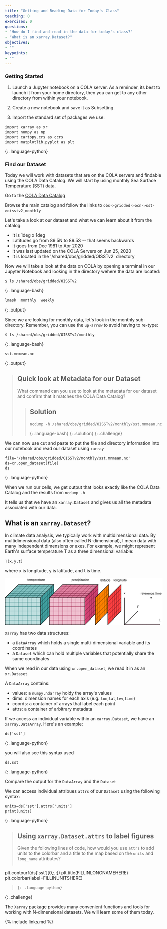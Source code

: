 ```yaml
---
title: "Getting and Reading Data for Today's Class"
teaching: 0
exercises: 0
questions:
- "How do I find and read in the data for today's class?"
- "What is an xarray.Dataset?"
objectives:
- ""
keypoints:
- ""
---
```


### Getting Started

1. Launch a Jupyter notebook on a COLA server.  As a reminder, its best to launch it from your home directory, then you can get to any other directory from within your notebook.

2. Create a new notebook and save it as Subsetting.

3. Import the standard set of packages we use:

~~~
import xarray as xr
import numpy as np
import cartopy.crs as ccrs
import matplotlib.pyplot as plt
~~~
{: .language-python}

### Find our Dataset
 
Today we will work with datasets that are on the COLA servers and findable using the COLA Data Catalog.
We will start by using monthly Sea Surface Temperature (SST) data.

Go to the [COLA Data Catalog](https://kpegion.github.io/COLA-DATASETS-CATALOG/)

Browse the main catalog and follow the links to `obs->gridded->ocn->sst->oisstv2_monthly`

Let's take a look at our dataset and what we can learn about it from the catalog:
* It is 1deg x 1deg
* Latitudes go from 89.5N to 89.5S -- that seems backwards
* It goes from Dec 1981 to Apr 2020
* It was last updated on the COLA Servers on Jun 25, 2020
* It is located in the '/shared/obs/gridded/OISSTv2` directory

Now we will take a look at the data on COLA by opening a terminal in our Jupyter Notebook and looking in the directory wehere the data are located:

~~~
$ ls /shared/obs/gridded/OISSTv2
~~~
{: .language-bash}

~~~
lmask  monthly  weekly
~~~
{: .output}

Since we are looking for monthly data, let's look in the monthly sub-directory.  Remember, you can use the `up-arrow` to avoid having to re-type:
~~~
$ ls /shared/obs/gridded/OISSTv2/monthly
~~~
{: .language-bash}

~~~
sst.mnmean.nc
~~~
{: .output}

> ## Quick look at Metadata for our Dataset
>
> What command can you use to look at the metadata for our dataset and confirm that it
> matches the COLA Data Catalog?
>
> > ## Solution
> > ~~~
> > ncdump -h /shared/obs/gridded/OISSTv2/monthly/sst.mnmean.nc
> > ~~~
> > {: .language-bash}
> {: .solution}
{: .challenge}

We can now use cut and paste to put the file and directory information into our notebook and read our dataset using `xarray`

~~~
file='/shared/obs/gridded/OISSTv2/monthly/sst.mnmean.nc'
ds=xr.open_dataset(file)
ds
~~~
{: .language-python}

When we run our cells, we get output that looks exactly like the COLA Data Catalog and the results from `ncdump -h`

It tells us that we have an `xarray.Dataset` and gives us all the metadata associated with our data. 

## What is an `xarray.Dataset`?

In climate data analysis, we typically work with multidimensional data. By multidimensional data (also often called N-dimensional), I mean data with many independent dimensions or axes. For example, we might represent Earth's surface temperature T as a three dimensional variable:

`T(x,y,t)`

where x is longitude, y is latitude, and t is time.

![N-dimensional Data Schematic](../fig/dataset-diagraml.png)

`Xarray` has two data structures:
* a `DataArray` which holds a single multi-dimensional variable and its coordinates
* a `Dataset` which can hold multiple variables that potentially share the same coordinates

When we read in our data using `xr.open_dataset`, we read it in as an `xr.Dataset`.  

A `DataArray` contains:
* values: a `numpy.ndarray` holdy the array's values
* dims: dimension names for each axis (e.g. `lon`,`lat`,`lev`,`time`)
* coords: a container of arrays that label each point
* attrs: a container of arbitrary metadata

If we access an individual variable within an `xarray.Dataset`, we have an `xarray.DataArray`. Here's an example:

~~~
ds['sst']
~~~
{: .language-python}

you will also see this syntax used

~~~
ds.sst
~~~
{: .language-python}

Compare the output for the `DataArray` and the `Dataset`

We can access individual attribues `attrs` of our `Dataset` using the following syntax:

~~~
units=ds['sst'].attrs['units']
print(units)
~~~
{: .language-python}

> ## Using `xarray.Dataset.attrs` to label figures
>
> Given the following lines of code, how would you use `attrs` to add units to
> the colorbar and a title to the map based on the `units` and `long_name` attributes?
>
> ~~~
plt.contourf(ds['sst'][0,:,:])
plt.title(FILLINLONGNAMEHERE)
plt.colorbar(label=FILLINUNITSHERE) 
> ~~~
> {: .language-python}
{: .challenge}

The `Xarray` package provides many convenient functions and tools for working with N-dimensional datasets. We will learn some of them today. 

{% include links.md %}

